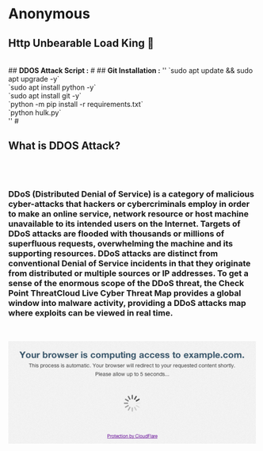 # <b>Anonymous</b> 
<h2>Http Unbearable Load King 👑</h2><br>
## <b>DDOS Attack Script :</b>
#
## <b>Git Installation :</b>
''
`sudo apt update && sudo apt upgrade -y` <br>
`sudo apt install python -y` <br>
`sudo apt install git -y` <br>
`python -m pip install -r requirements.txt` <br>
`python hulk.py` <br>''
#
<h2> <strong>What is DDOS Attack?</strong> </h2><br></br>
<h3> DDoS (Distributed Denial of Service) is a category of malicious cyber-attacks that hackers or cybercriminals employ in order to make an online service, network resource or host machine unavailable to its intended users on the Internet. Targets of DDoS attacks are flooded with thousands or millions of superfluous requests, overwhelming the machine and its supporting resources. DDoS attacks are distinct from conventional Denial of Service incidents in that they originate from distributed or multiple sources or IP addresses. To get a sense of the enormous scope of the DDoS threat, the Check Point ThreatCloud Live Cyber Threat Map provides a global window into malware activity, providing a DDoS attacks map where exploits can be viewed in real time.</h3><br>

![Alt text](assets/ddos.png)<br></br>



